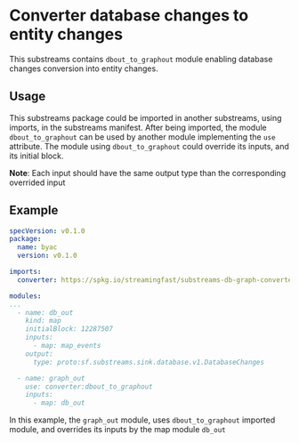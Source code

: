 # Converter database changes to entity changes

This substreams contains `dbout_to_graphout` module enabling database changes conversion into entity changes. 

## Usage 

This substreams package could be imported in another substreams, using imports, in the substreams manifest. After being imported, the module `dbout_to_graphout` can be used by another module implementing the `use` attribute. The module using `dbout_to_graphout` could override its inputs, and its initial block.

**Note**: Each input should have the same output type than the corresponding overrided input 

## Example 

```yaml
specVersion: v0.1.0
package:
  name: byac
  version: v0.1.0

imports:
  converter: https://spkg.io/streamingfast/substreams-db-graph-converter-v0.1.0.spkg

modules:
...
  - name: db_out
    kind: map
    initialBlock: 12287507
    inputs:
      - map: map_events
    output:
      type: proto:sf.substreams.sink.database.v1.DatabaseChanges

  - name: graph_out
    use: converter:dbout_to_graphout
    inputs:
      - map: db_out
```

In this example, the `graph_out` module, uses `dbout_to_graphout` imported module, and overrides its inputs by the map module `db_out` 
